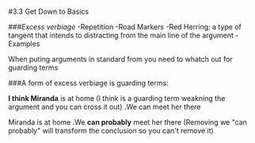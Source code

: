 #3.3 Get Down to Basics

###*Excess verbiage*
-Repetition
-Road Markers
-Red Herring: a type of tangent that intends to distracting from the main line of the argument
-Examples


When puting arguments in standard from you need to whatch out for guarding terms

###A form of excess verbiage is guarding terms:

**I think Miranda** is at home (I think is a guarding term weakning the argument and you can cross it out)
.We can meet her there

Miranda is at home 
.We **can probably** meet her there (Removing we "can probably" will transform the conclusion so you can't remove it)


